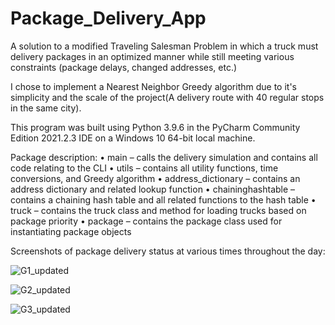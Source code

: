 # Package_Delivery_App
A solution to a modified Traveling Salesman Problem in which a truck must delivery packages in an optimized manner while still meeting various constraints (package delays, changed addresses, etc.)

I chose to implement a Nearest Neighbor Greedy algorithm due to it's simplicity and the scale of the project(A delivery route with 40 regular stops in the same city).

This program was built using Python 3.9.6 in the PyCharm Community Edition 2021.2.3 IDE on a Windows 10 64-bit local machine.

Package description:
•	main – calls the delivery simulation and contains all code relating to the CLI
•	utils – contains all utility functions, time conversions, and Greedy algorithm
•	address_dictionary – contains an address dictionary and related lookup function
•	chaininghashtable – contains a chaining hash table and all related functions to the hash table
•	truck – contains the truck class and method for loading trucks based on package priority
•	package – contains the package class used for instantiating package objects

Screenshots of package delivery status at various times throughout the day:

![G1_updated](https://user-images.githubusercontent.com/79055002/155603340-a5d241e1-4634-4965-a188-084553f69c00.png)


![G2_updated](https://user-images.githubusercontent.com/79055002/155603373-75d0feef-4705-4002-85bb-84c1773df8bc.png)


![G3_updated](https://user-images.githubusercontent.com/79055002/155603392-99801905-d788-4f72-9079-24c3d35f6b8c.png)
